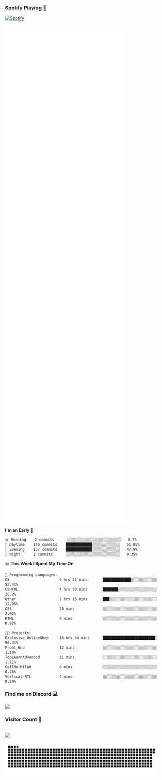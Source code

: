 ### Spotify Playing 🎵
[![Spotify](https://spotify-livestats-callme-milad.vercel.app/api/spotify)](https://open.spotify.com/user/314mrt6dxn5cqoxklh3thbwlr6by)

<img align="center" src="/github-metrics.svg" alt="Metrics" width="400">

<!--START_SECTION:waka-->
**I'm an Early 🐤** 

```text
🌞 Morning    2 commits      ░░░░░░░░░░░░░░░░░░░░░░░░░   0.7% 
🌆 Daytime    146 commits    ████████████░░░░░░░░░░░░░   51.05% 
🌃 Evening    137 commits    ████████████░░░░░░░░░░░░░   47.9% 
🌙 Night      1 commits      ░░░░░░░░░░░░░░░░░░░░░░░░░   0.35%

```


📊 **This Week I Spent My Time On** 

```text
💬 Programming Languages: 
C#                       9 hrs 31 mins       █████████████░░░░░░░░░░░░   55.41% 
CSHTML                   4 hrs 50 mins       ███████░░░░░░░░░░░░░░░░░░   28.2% 
Other                    2 hrs 13 mins       ███░░░░░░░░░░░░░░░░░░░░░░   12.95% 
CSS                      20 mins             ░░░░░░░░░░░░░░░░░░░░░░░░░   2.02% 
HTML                     9 mins              ░░░░░░░░░░░░░░░░░░░░░░░░░   0.92%

🐱‍💻 Projects: 
Exclusive_OnlineShop     16 hrs 34 mins      ████████████████████████░   96.41% 
Front_End                12 mins             ░░░░░░░░░░░░░░░░░░░░░░░░░   1.19% 
TopLearnAdvanced         11 mins             ░░░░░░░░░░░░░░░░░░░░░░░░░   1.11% 
CallMe-Milad             8 mins              ░░░░░░░░░░░░░░░░░░░░░░░░░   0.78% 
Vertical-RTL             4 mins              ░░░░░░░░░░░░░░░░░░░░░░░░░   0.39%

```


<!--END_SECTION:waka-->

### Find me on Discord 💻
<a href="https://discord.gg/pQVcABAxAy" rel="nofollow"> 
  <img src="https://discord.c99.nl/widget/theme-2/977957889358573609.png" data-canonical-src="https://discord.c99.nl/widget/theme-2/977957889358573609.png" style="max-width: 100%;"></a>

### Visitor Count 🔢
<p align="left"> 
  <br>
  <img src="https://profile-counter.glitch.me/callme-devil/count.svg" />
</p>

<img src="https://github.com/callme-devil/callme-devil/blob/output/github-contribution-grid-snake.svg" alt="snake" style="max-width: 100%;">
